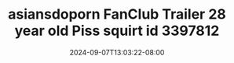 --- 
title: "asiansdoporn  FanClub Trailer 28 year old Piss squirt id 3397812"
description: "streaming   asiansdoporn  FanClub Trailer 28 year old Piss squirt id 3397812 terbaru full  "
date: 2024-09-07T13:03:22-08:00
file_code: "1qjmzbecq3yx"
draft: false
cover: "dfie5c5q9st2sys7.jpg"
tags: ["asiansdoporn", "FanClub", "Trailer", "year", "old", "Piss", "squirt", "bokep-indo", "bokep-viral", "bokep-ig"]
length: 136
fld_id: "1483176"
foldername: "Asiansdoporn 1"
categories: ["Asiansdoporn 1"]
views: 1
---